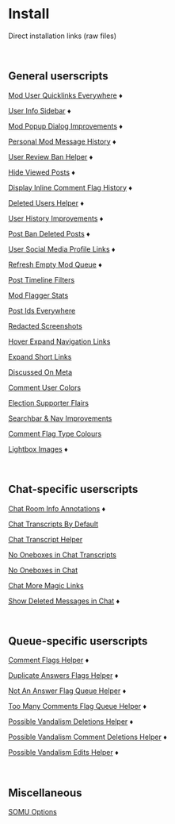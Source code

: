 # Install

Direct installation links (raw files)


<br>

## General userscripts

[Mod User Quicklinks Everywhere](https://github.com/samliew/SO-mod-userscripts/raw/master/ModUserQuicklinksEverywhere.user.js) ♦

[User Info Sidebar](https://github.com/samliew/SO-mod-userscripts/raw/master/UserInfoSidebar.user.js) ♦

[Mod Popup Dialog Improvements](https://github.com/samliew/SO-mod-userscripts/raw/master/ModPopupDialogImprovements.user.js) ♦

[Personal Mod Message History](https://github.com/samliew/SO-mod-userscripts/raw/master/PersonalModMessageHistory.user.js) ♦

[User Review Ban Helper](https://github.com/samliew/SO-mod-userscripts/raw/master/UserReviewBanHelper.user.js) ♦

[Hide Viewed Posts](https://github.com/samliew/SO-mod-userscripts/raw/master/HideViewedPosts.user.js) ♦

[Display Inline Comment Flag History](https://github.com/samliew/SO-mod-userscripts/raw/master/DisplayInlineCommentFlagHistory.user.js) ♦

[Deleted Users Helper](https://github.com/samliew/SO-mod-userscripts/raw/master/DeletedUsersHelper.user.js) ♦

[User History Improvements](https://github.com/samliew/SO-mod-userscripts/raw/master/UserHistoryImprovements.user.js) ♦

[Post Ban Deleted Posts](https://github.com/samliew/SO-mod-userscripts/raw/master/PostBanDeletedPosts.user.js) ♦

[User Social Media Profile Links](https://github.com/samliew/SO-mod-userscripts/raw/master/UserSocialMediaProfileLinks.user.js) ♦

[Refresh Empty Mod Queue](https://github.com/samliew/SO-mod-userscripts/raw/master/RefreshEmptyModQueue.user.js) ♦

[Post Timeline Filters](https://github.com/samliew/SO-mod-userscripts/raw/master/PostTimelineFilters.user.js)

[Mod Flagger Stats](https://github.com/samliew/SO-mod-userscripts/raw/master/ModFlaggerStats.user.js)

[Post Ids Everywhere](https://github.com/samliew/SO-mod-userscripts/raw/master/PostIdsEverywhere.user.js)

[Redacted Screenshots](https://github.com/samliew/SO-mod-userscripts/raw/master/RedactedScreenshots.user.js)

[Hover Expand Navigation Links](https://github.com/samliew/SO-mod-userscripts/raw/master/HoverExpandNavigationLinks.user.js)

[Expand Short Links](https://github.com/samliew/SO-mod-userscripts/raw/master/ExpandShortLinks.user.js)

[Discussed On Meta](https://github.com/samliew/SO-mod-userscripts/raw/master/DiscussedOnMeta.user.js)

[Comment User Colors](https://github.com/samliew/SO-mod-userscripts/raw/master/CommentUserColours.user.js)

[Election Supporter Flairs](https://github.com/samliew/SO-mod-userscripts/raw/master/ElectionSupporterFlairs.user.js)

[Searchbar & Nav Improvements](https://github.com/samliew/SO-mod-userscripts/raw/master/SearchbarNavImprovements.user.js)

[Comment Flag Type Colours](https://github.com/samliew/SO-mod-userscripts/raw/master/CommentFlagTypeColours.user.js)

[Lightbox Images](https://github.com/samliew/SO-mod-userscripts/raw/master/LightboxImages.user.js) ♦


<br>

## Chat-specific userscripts

[Chat Room Info Annotations](https://github.com/samliew/SO-mod-userscripts/raw/master/ChatRoomInfoAnnotations.user.js) ♦

[Chat Transcripts By Default](https://github.com/samliew/SO-mod-userscripts/raw/master/ChatTranscriptsByDefault.user.js)

[Chat Transcript Helper](https://github.com/samliew/SO-mod-userscripts/raw/master/ChatTranscriptHelper.user.js)

[No Oneboxes in Chat Transcripts](https://github.com/samliew/SO-mod-userscripts/raw/master/NoOneboxesInChatTranscripts.user.js)

[No Oneboxes in Chat](https://github.com/samliew/SO-mod-userscripts/raw/master/NoOneboxesInChat.user.js)

[Chat More Magic Links](https://github.com/samliew/SO-mod-userscripts/raw/master/ChatMoreMagicLinks.user.js)

[Show Deleted Messages in Chat](https://github.com/samliew/SO-mod-userscripts/raw/master/ShowDeletedMessagesInChat.user.js) ♦


<br>

## Queue-specific userscripts

[Comment Flags Helper](https://github.com/samliew/SO-mod-userscripts/raw/master/CommentFlagsHelper.user.js) ♦

[Duplicate Answers Flags Helper](https://github.com/samliew/SO-mod-userscripts/raw/master/DuplicateAnswersFlagsHelper.user.js) ♦

[Not An Answer Flag Queue Helper](https://github.com/samliew/SO-mod-userscripts/raw/master/NotAnAnswerFlagQueueHelper.user.js) ♦

[Too Many Comments Flag Queue Helper](https://github.com/samliew/SO-mod-userscripts/raw/master/TooManyCommentsFlagQueueHelper.user.js) ♦

[Possible Vandalism Deletions Helper](https://github.com/samliew/SO-mod-userscripts/raw/master/PossibleVandalismDeletionsHelper.user.js) ♦

[Possible Vandalism Comment Deletions Helper](https://github.com/samliew/SO-mod-userscripts/raw/master/PossibleVandalismCommentDeletionsHelper.user.js) ♦

[Possible Vandalism Edits Helper](https://github.com/samliew/SO-mod-userscripts/raw/master/PossibleVandalismEditsHelper.user.js) ♦


<br>

## Miscellaneous

[SOMU Options](https://github.com/samliew/SO-mod-userscripts/raw/master/SOMU-options.user.js)
